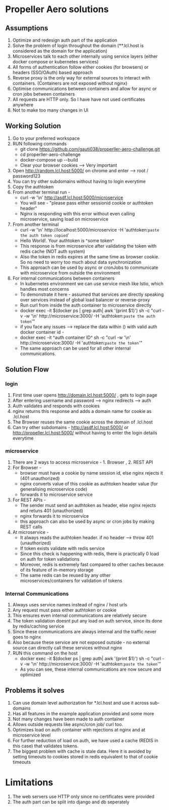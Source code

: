 # Propeller Aero solutions

## Assumptions 
1. Optimize and redesign auth part of the application
2. Solve the problem of login throughout the domain (**.lcl.host is considered as the domain for the application)
3. Microservices talk to each other internally using service layers (either docker compose or kubernetes services)
4. All forms of authentication follow either cookies (for browsers) or headers (SSO/OAuth) based approach
5. Reverse proxy is the only way for external sources to interact with containers. (Containers are not exposed without nginx)
6. Optimise communications between containers and allow for async or cron jobs between containers
7. All requests are HTTP only. So I have have not used certificates anywhere
8. Not to make too many changes in UI

## Working Solution
1. Go to your preferred workspace 
2. RUN following commands 
    * git clone https://github.com/gauti038/properller-aero-challenge.git
    * cd properller-aero-challenge
    * docker-compose up --build
    * Clear your browser cookies --> Very important
3. Open http://random.lcl.host:5000/ on chrome and enter --> root / password123 
4. You can try other subdomains without having to login everytime
4. Copy the authtoken 
5. From another terminal run - 
    * curl -w '\n' http://asdf.lcl.host:5000/microservice 
    * You will see - "please pass either sessionid cookie or authtoken header"
    * Nginx is responding with this error without even calling microservice, saving load on microservice
6. From another terminal
    * curl -w '\n' http://localhost:5000/microservice -H 'authtoken:`paste the auth token copied`'
    * Hello World!. Your authtoken is ^some token^
    * This response is from microservice after validating the token with redis cache (NOT auth system)
    * Also the token in redis expires at the same time as browser cookie. So no need to worry too much about data synchronization
    * This approach can be used by async or cronJobs to communicate with microservice from outside the environment
7. For internal communications between containers 
    * In kubernetes environment we can use service mesh like Istio, which handles most concerns
    * To demonstrate it here - assumed that services are directly speaking over services instead of global load balancer or reverse-proxy
    * Run curl from inside the auth container to microservice directly
    * docker exec -it $(docker ps | grep auth| awk '{print $1}') sh -c "curl -v -w '\n' http://microservice:3000/  -H 'authtoken:`paste the auth token`'"
    * if you face any issues --> replace the data within () with valid auth docker container id - 
    * docker exec -it ^auth container ID^ sh -c "curl -w '\n' http://microservice:3000/ -H 'authtoken:`paste the token`'"
    * The same approach can be used for all other internal communications.

## Solution Flow

### login 
1. First time user opens http://domain.lcl.host:5000/ , gets to login page
2. After entering username and password --> nginx redirects --> auth 
3. Auth validates and responds with cookies
4. nginx returns this response and adds a domain name for cookie as .lcl.host
5. The Browser reuses the same cookie across the domain of .lcl.host 
5. Can try other subdomains - http://asdf.lcl.host:5000/ or http://propeller.lcl.host:5000/ without having to enter the login details everytime

### microservice 
1. There are 2 ways to access microservice - 1. Browser , 2. REST API 
2. For Browser - 
    * browser must have a cookie by name session id, else nginx rejects it (401 unauthorized)
    * nginx converts value of this cookie as authtoken header value (for generalising microservice code)
    * forwards it to microservice service
3. For REST APIs - 
    * The sender must send an authtoken as header, else nginx rejects and retuns 401 (unauthorized)
    * nginx forwards it to microservice
    * this approach can also be used by async or cron jobs by making REST calls
4. At microservice -
    * It always reads the authtoken header. if no header --> throw 401 (unauthorized)
    * If token exists validate with redis service
    * Since this check is happening with redis, there is practically 0 load on auth for token validations
    * Moreover, redis is extremely fast compared to other caches because of its feature of in-memory storage
    * The same redis can be reused by any other microservices/containers for validation of tokens

### Internal Communications 
1. Always uses service names instead of nginx / host urls 
2. Any request must pass either authtoken or cookie 
3. This ensures even internal communications are relatively secure
4. The token validation doesnt put any load on auth service, since its done by redis/caching service
5. Since these communications are always internal and the traffic never goes to nginx
6. Also because these service are not exposed outside - no external source can directly call these services without nginx
7. RUN this command on the host
    * docker exec -it $(docker ps | grep auth| awk '{print $1}') sh -c "curl -v -w '\n' http://microservice:3000/ -H 'authtoken:`paste the token`'"
    * As you can see, these internal communications are now secure and optimized

## Problems it solves 
1. Can use domain level authorization for *.lcl.host and use it across sub-domains
2. Has all features in the example application provided and some more
3. Not many changes have been made to auth container
4. Allows outside requests like async/cron job/ curl too.
5. Optimizes load on auth container with rejections at nginx and at microservice level
6. For further reduction of load on auth, we have used a cache (REDIS in this case) that validates tokens. 
7. The biggest problem with cache is stale data. Here it is avoided by setting timeouts to cookies stored in redis equivalent to that of cookie timeouts

# Limitations
1. The web servers use HTTP only since no certificates were provided
2. The auth part can be split into django and db seperately
